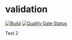 # validation
[![Build](https://github.com/hwolf/validation/actions/workflows/build.yaml/badge.svg)](https://github.com/hwolf/validation/actions/workflows/build.yaml)
[![Quality Gate Status](https://sonarcloud.io/api/project_badges/measure?project=hwolf_validation&metric=alert_status)](https://sonarcloud.io/summary/new_code?id=hwolf_validation)

Test 2